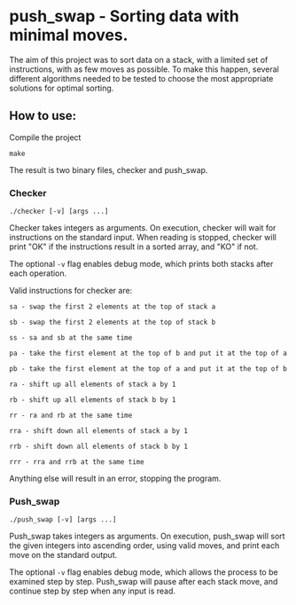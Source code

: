 # push_swap - Sorting data with minimal moves.

The aim of this project was to sort data on a stack, with a limited set of instructions, with as few moves as possible.
To make this happen, several different algorithms needed to be tested to choose the most appropriate solutions for optimal sorting.

## How to use:
Compile the project

  ```
make
  ```
  
The result is two binary files, checker and push_swap.

### Checker
  ```
./checker [-v] [args ...]
  ``` 
Checker takes integers as arguments. On execution, checker will wait for instructions on the standard input. When reading is stopped, checker will print "OK" if the instructions result in a sorted array, and "KO" if not.

The optional ```-v``` flag enables debug mode, which prints both stacks after each operation.

 Valid instructions for checker are:
```
sa - swap the first 2 elements at the top of stack a

sb - swap the first 2 elements at the top of stack b

ss - sa and sb at the same time

pa - take the first element at the top of b and put it at the top of a

pb - take the first element at the top of a and put it at the top of b

ra - shift up all elements of stack a by 1

rb - shift up all elements of stack b by 1

rr - ra and rb at the same time

rra - shift down all elements of stack a by 1

rrb - shift down all elements of stack b by 1

rrr - rra and rrb at the same time
```
Anything else will result in an error, stopping the program.

### Push_swap
  ```
./push_swap [-v] [args ...]
  ``` 
Push_swap takes integers as arguments. On execution, push_swap will sort the given integers into ascending order, using valid moves, and print each move on the standard output.

The optional ```-v``` flag enables debug mode, which allows the process to be examined step by step. Push_swap will pause after each stack move, and continue step by step when any input is read.
